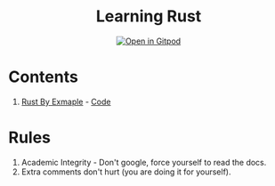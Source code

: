 <h1 align="center">Learning Rust</h1>

<div align="center">

[![Open in Gitpod](https://gitpod.io/button/open-in-gitpod.svg)](https://gitpod.io/#https://github.com/ChakshuGautam/learn-rust)

</div>


# Contents
1. [Rust By Exmaple](https://doc.rust-lang.org/rust-by-example/) - [Code](./rust_by_example)

# Rules
1. Academic Integrity - Don't google, force yourself to read the docs.
2. Extra comments don't hurt (you are doing it for yourself).